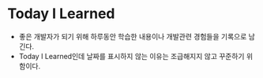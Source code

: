 # Today I Learned

  * 좋은 개발자가 되기 위해 하루동안 학습한 내용이나 개발관련 경험들을 기록으로 남긴다.
  * Today I Learned인데 날짜를 표시하지 않는 이유는 조급해지지 않고 꾸준하기 위함이다.